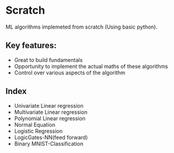 # Scratch  
ML algorithms implemeted from scratch (Using basic python).  

## Key features:  
* Great to build fundamentals  
* Opportunity to implement the actual maths of these algorithms  
* Control over various aspects of the algorithm

## Index  
* Univariate Linear regression  
* Multivariate Linear regression  
* Polynomial Linear regression   
* Normal Equation  
* Logistic Regression  
* LogicGates-NN(feed forward)  
* Binary MNIST-Classification